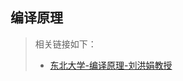 ## 编译原理

>相关链接如下：
>
>- [东北大学-编译原理-刘洪娟教授](https://www.bilibili.com/video/BV12E411c7tR?spm_id_from=333.337.search-card.all.click)